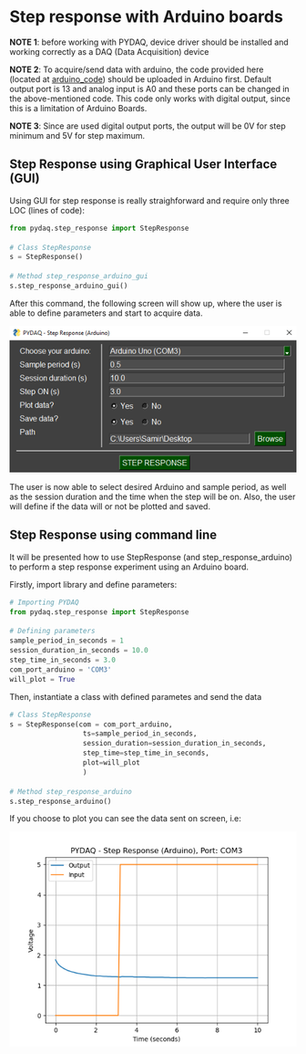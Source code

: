 # Step response with Arduino boards

**NOTE 1**: before working with PYDAQ, device driver should be installed and working correctly as a DAQ (Data Acquisition) device

**NOTE 2**: To acquire/send data with arduino, the code provided here (located at [arduino_code](https://github.com/samirmartins/pydaq/tree/main/pydaq/arduino_code)) 
should be uploaded in Arduino first. Default output port is 13 and analog input is A0 and 
these ports can be changed in the above-mentioned code.
This code only works with digital output, since this is a limitation of Arduino Boards.

**NOTE 3**: Since are used digital output ports, the output will be
0V for step minimum and 5V for step maximum. 

## Step Response using Graphical User Interface (GUI)

Using GUI for step response is really straighforward and require only 
three LOC (lines of code):

```python
from pydaq.step_response import StepResponse

# Class StepResponse
s = StepResponse()

# Method step_response_arduino_gui
s.step_response_arduino_gui()
```

After this command, the following screen will show up, where the 
user is able to define parameters and start to acquire data.

![](img/step_response_arduino_gui.png)

The user is now able to select desired Arduino and sample period, as well as 
the session duration and the time when the step will be on. 
Also, the user will define if the data will or not be plotted
and saved. 

## Step Response using command line

It will be presented how to use StepResponse (and step_response_arduino) to 
perform a step response experiment using an Arduino board. 

Firstly, import library and define parameters:

```python
# Importing PYDAQ
from pydaq.step_response import StepResponse

# Defining parameters
sample_period_in_seconds = 1
session_duration_in_seconds = 10.0
step_time_in_seconds = 3.0
com_port_arduino = 'COM3'
will_plot = True
```

Then, instantiate a class with defined parametes and send the data

```python
# Class StepResponse
s = StepResponse(com = com_port_arduino, 
                  ts=sample_period_in_seconds, 
                  session_duration=session_duration_in_seconds, 
                  step_time=step_time_in_seconds, 
                  plot=will_plot
                  )

# Method step_response_arduino
s.step_response_arduino()
```

If you choose to plot you can see the data sent on screen, i.e:

![](img/step_response_arduino.png)
